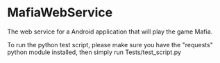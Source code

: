 MafiaWebService
===============

The web service for a Android application that will play the game Mafia.

To run the python test script, please make sure you have the "requests" python module installed, then simply run Tests/test_script.py
